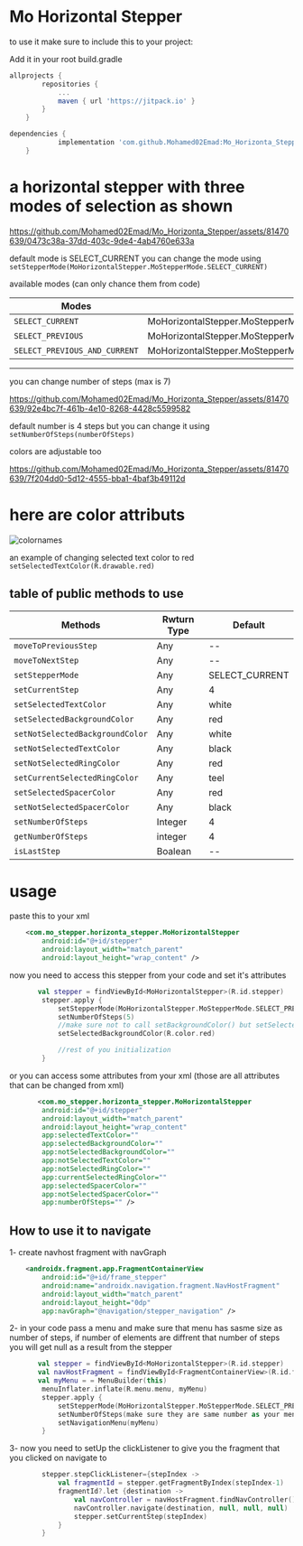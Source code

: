 # Mo Horizontal Stepper

to use it make sure to include this to your project:

Add it in your root build.gradle 
```gradle
allprojects {
		repositories {
			...
			maven { url 'https://jitpack.io' }
		}
	}
 ```

```gradle
dependencies {
	        implementation 'com.github.Mohamed02Emad:Mo_Horizonta_Stepper:1.0.4'
	}
 ```

# a horizontal stepper with three modes of selection as shown 
https://github.com/Mohamed02Emad/Mo_Horizonta_Stepper/assets/81470639/0473c38a-37dd-403c-9de4-4ab4760e633a

default mode is SELECT_CURRENT
you can change the mode using `setStepperMode(MoHorizontalStepper.MoStepperMode.SELECT_CURRENT)`   

available modes (can only chance them from code)

| Modes                                            | Usage                                                         |
| ------------------------------------------------ | --------------------------------------------------------------|
| `SELECT_CURRENT`                                 | MoHorizontalStepper.MoStepperMode.SELECT_CURRENT              |
| `SELECT_PREVIOUS`                                | MoHorizontalStepper.MoStepperMode.SELECT_CURRENT              |
| `SELECT_PREVIOUS_AND_CURRENT`                    | MoHorizontalStepper.MoStepperMode.SELECT_PREVIOUS_AND_CURRENT |

-------------------------------------------------------------------------------------------------------------------------

you can change number of steps (max is 7)

https://github.com/Mohamed02Emad/Mo_Horizonta_Stepper/assets/81470639/92e4bc7f-461b-4e10-8268-4428c5599582

default number is 4 steps but you can change it using `setNumberOfSteps(numberOfSteps)`

colors are adjustable too

https://github.com/Mohamed02Emad/Mo_Horizonta_Stepper/assets/81470639/7f204dd0-5d12-4555-bba1-4baf3b49112d

# here are color attributs
![colornames](https://github.com/Mohamed02Emad/Mo_Horizonta_Stepper/assets/81470639/c2662f99-68a1-443a-8fa0-5461876ea74d)

an example of changing selected text color to red
`setSelectedTextColor(R.drawable.red)`    

## table of public methods to use
| Methods                                          | Rwturn Type                                                  | Default               |
| ------------------------------------------------ | ------------------------------------------------------------ | --------------------- |
| `moveToPreviousStep`                             | Any                                                          | --                    |
| `moveToNextStep`                                 | Any                                                          | --                    |
| `setStepperMode`                                 | Any                                                          | SELECT_CURRENT        |
| `setCurrentStep`                                 | Any                                                          | 4                     |
| `setSelectedTextColor`                           | Any                                                          | white                 |
| `setSelectedBackgroundColor`                     | Any                                                          | red                   |
| `setNotSelectedBackgroundColor`                  | Any                                                          | white                 |
| `setNotSelectedTextColor`                        | Any                                                          | black                 |
| `setNotSelectedRingColor`                        | Any                                                          | red                   |
| `setCurrentSelectedRingColor`                    | Any                                                          | teel                  |
| `setSelectedSpacerColor`                         | Any                                                          | red                   |
| `setNotSelectedSpacerColor`                      | Any                                                          | black                 |
| `setNumberOfSteps`                               | Integer                                                      | 4                     |
| `getNumberOfSteps`                               | integer                                                      | 4                     |
| `isLastStep`                                     | Boalean                                                      | --                    |

# usage 

paste this to your xml
```xml
    <com.mo_stepper.horizonta_stepper.MoHorizontalStepper
        android:id="@+id/stepper"
        android:layout_width="match_parent"
        android:layout_height="wrap_content" />
```

now you need to access this stepper from your code and set it's attributes

```kotlin
       val stepper = findViewById<MoHorizontalStepper>(R.id.stepper)
        stepper.apply {
            setStepperMode(MoHorizontalStepper.MoStepperMode.SELECT_PREVIOUS_AND_CURRENT)
            setNumberOfSteps(5)
            //make sure not to call setBackgroundColor() but setSelectedBackgroundColor
            setSelectedBackgroundColor(R.color.red)

            //rest of you initialization
        }
```

or you can access some attributes from your xml (those are all attributes that can be changed from xml)

```xml
       <com.mo_stepper.horizonta_stepper.MoHorizontalStepper
        android:id="@+id/stepper"
        android:layout_width="match_parent"
        android:layout_height="wrap_content"
        app:selectedTextColor=""
        app:selectedBackgroundColor=""
        app:notSelectedBackgroundColor=""
        app:notSelectedTextColor=""
        app:notSelectedRingColor=""
        app:currentSelectedRingColor=""
        app:selectedSpacerColor=""
        app:notSelectedSpacerColor=""
        app:numberOfSteps="" />
```

## How to use it to navigate

1- create navhost fragment with navGraph

```xml
    <androidx.fragment.app.FragmentContainerView
        android:id="@+id/frame_stepper"
        android:name="androidx.navigation.fragment.NavHostFragment"
        android:layout_width="match_parent"
        android:layout_height="0dp"
        app:navGraph="@navigation/stepper_navigation" />
 ```

2- in your code pass a menu and make sure that menu has sasme size as number of steps, 
if number of elements are diffrent that number of steps you will get null as a result from the stepper

```kotlin
       val stepper = findViewById<MoHorizontalStepper>(R.id.stepper)
       val navHostFragment = findViewById<FragmentContainerView>(R.id.frame_stepper)
       val myMenu = = MenuBuilder(this)
        menuInflater.inflate(R.menu.menu, myMenu)
        stepper.apply {
            setStepperMode(MoHorizontalStepper.MoStepperMode.SELECT_PREVIOUS_AND_CURRENT)
            setNumberOfSteps(make sure they are same number as your menu items)
            setNavigationMenu(myMenu)
        }
```

3- now you need to setUp the clickListener to give you the fragment that you clicked on navigate to 

```kotlin
        stepper.stepClickListener={stepIndex ->
            val fragmentId = stepper.getFragmentByIndex(stepIndex-1)
            fragmentId?.let {destination ->
                val navController = navHostFragment.findNavController()
                navController.navigate(destination, null, null, null)
                stepper.setCurrentStep(stepIndex)
            }
        }
```
